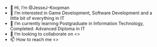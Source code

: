 - 👋 Hi, I’m @JesseJ-Koopman
- 👀 I’m interested in Game Development, Software Development and a little bit of everything in IT
- 🌱 I’m currently learning Postgraduate in Information Technology, Completed: Advanced Diploma in IT
- 💞️ I’m looking to collaborate on <<to be updated soon>>
- 📫 How to reach me <<to be updated soon>>

<!---
JesseJ-Koopman/JesseJ-Koopman is a ✨ special ✨ repository because its `README.md` (this file) appears on your GitHub profile.
You can click the Preview link to take a look at your changes.
--->
